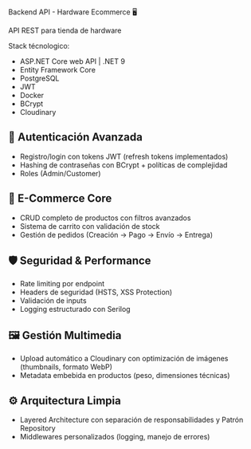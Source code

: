 Backend API - Hardware Ecommerce 🖥️ 

API REST para tienda de hardware

Stack técnologico: 

- ASP.NET Core web API | .NET 9
- Entity Framework Core 
- PostgreSQL 
- JWT 
- Docker 
- BCrypt
- Cloudinary 

## 🔐 Autenticación Avanzada  
- Registro/login con tokens JWT (refresh tokens implementados)  
- Hashing de contraseñas con BCrypt + políticas de complejidad  
- Roles (Admin/Customer)

## 🛒 E-Commerce Core

- CRUD completo de productos con filtros avanzados
- Sistema de carrito con validación de stock
- Gestión de pedidos (Creación → Pago → Envío → Entrega)

## 🛡️ Seguridad & Performance

- Rate limiting por endpoint
- Headers de seguridad (HSTS, XSS Protection)
- Validación de inputs
- Logging estructurado con Serilog

## 🖼️ Gestión Multimedia  
- Upload automático a Cloudinary con optimización de imágenes (thumbnails, formato WebP)  
- Metadata embebida en productos (peso, dimensiones técnicas)  

## ⚙️ Arquitectura Limpia  
- Layered Architecture con separación de responsabilidades y Patrón Repository
- Middlewares personalizados (logging, manejo de errores)
